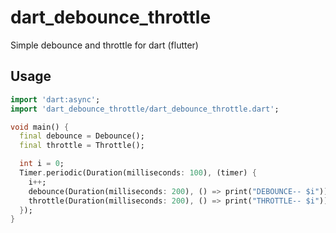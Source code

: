 # dart_debounce_throttle

Simple debounce and throttle for dart (flutter)

## Usage

```dart
import 'dart:async';
import 'dart_debounce_throttle/dart_debounce_throttle.dart';

void main() {
  final debounce = Debounce();
  final throttle = Throttle();

  int i = 0;
  Timer.periodic(Duration(milliseconds: 100), (timer) {
    i++;
    debounce(Duration(milliseconds: 200), () => print("DEBOUNCE-- $i"));
    throttle(Duration(milliseconds: 200), () => print("THROTTLE-- $i"));
  });
}
```
